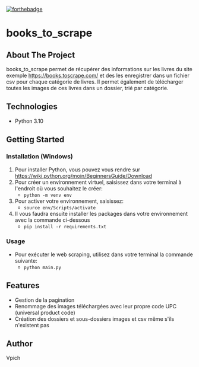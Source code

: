 [![forthebadge](https://forthebadge.com/images/badges/made-with-python.svg)](https://forthebadge.com)

# books_to_scrape

## About The Project
books_to_scrape permet de récupérer des informations sur les livres du site exemple https://books.toscrape.com/ et des les enregistrer dans un fichier csv pour chaque catégorie de livres.
Il permet également de télécharger toutes les images de ces livres dans un dossier, trié par catégorie.

## Technologies
- Python 3.10

## Getting Started

### Installation (Windows)
1. Pour installer Python, vous pouvez vous rendre sur https://wiki.python.org/moin/BeginnersGuide/Download
2. Pour créer un environnement virtuel, saisissez dans votre terminal à l'endroit où vous souhaitez le créer:
   - `python -m venv env`
3. Pour activer votre environnement, saisissez:
   - `source env/Scripts/activate`
4. Il vous faudra ensuite installer les packages dans votre environnement avec la commande ci-dessous
   - `pip install -r requirements.txt`

### Usage
- Pour exécuter le web scraping, utilisez dans votre terminal la commande suivante:
  - `python main.py`

## Features
- Gestion de la pagination
- Renommage des images téléchargées avec leur propre code UPC (universal product code)
- Création des dossiers et sous-dossiers images et csv même s'ils n'existent pas

## Author
Vpich

